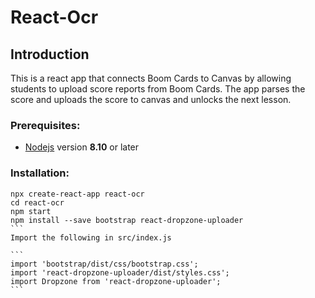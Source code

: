 # React-Ocr

## Introduction
This is a react app that connects Boom Cards to Canvas by allowing students to upload score reports from Boom Cards. The app parses the score and uploads the score to canvas and unlocks the next lesson.

### Prerequisites:

- [Nodejs](https://nodejs.org/) version **8.10** or later

### Installation:

````
npx create-react-app react-ocr
cd react-ocr
npm start
npm install --save bootstrap react-dropzone-uploader
```
Import the following in src/index.js

```
import 'bootstrap/dist/css/bootstrap.css';
import 'react-dropzone-uploader/dist/styles.css';
import Dropzone from 'react-dropzone-uploader';
``` 
